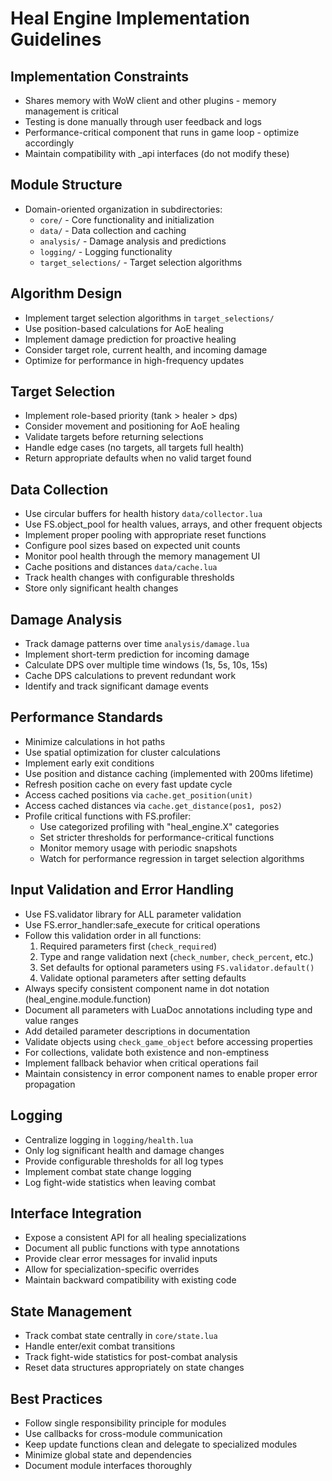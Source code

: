 # Heal Engine Implementation Guidelines

## Implementation Constraints
- Shares memory with WoW client and other plugins - memory management is critical
- Testing is done manually through user feedback and logs
- Performance-critical component that runs in game loop - optimize accordingly
- Maintain compatibility with _api interfaces (do not modify these)

## Module Structure
- Domain-oriented organization in subdirectories:
  - `core/` - Core functionality and initialization
  - `data/` - Data collection and caching
  - `analysis/` - Damage analysis and predictions
  - `logging/` - Logging functionality
  - `target_selections/` - Target selection algorithms

## Algorithm Design
- Implement target selection algorithms in `target_selections/`
- Use position-based calculations for AoE healing
- Implement damage prediction for proactive healing
- Consider target role, current health, and incoming damage
- Optimize for performance in high-frequency updates

## Target Selection
- Implement role-based priority (tank > healer > dps)
- Consider movement and positioning for AoE healing
- Validate targets before returning selections
- Handle edge cases (no targets, all targets full health)
- Return appropriate defaults when no valid target found

## Data Collection
- Use circular buffers for health history `data/collector.lua`
- Use FS.object_pool for health values, arrays, and other frequent objects
- Implement proper pooling with appropriate reset functions
- Configure pool sizes based on expected unit counts
- Monitor pool health through the memory management UI
- Cache positions and distances `data/cache.lua`
- Track health changes with configurable thresholds
- Store only significant health changes

## Damage Analysis
- Track damage patterns over time `analysis/damage.lua`
- Implement short-term prediction for incoming damage
- Calculate DPS over multiple time windows (1s, 5s, 10s, 15s)
- Cache DPS calculations to prevent redundant work
- Identify and track significant damage events

## Performance Standards
- Minimize calculations in hot paths
- Use spatial optimization for cluster calculations
- Implement early exit conditions
- Use position and distance caching (implemented with 200ms lifetime)
- Refresh position cache on every fast update cycle
- Access cached positions via `cache.get_position(unit)`
- Access cached distances via `cache.get_distance(pos1, pos2)`
- Profile critical functions with FS.profiler:
  - Use categorized profiling with "heal_engine.X" categories
  - Set stricter thresholds for performance-critical functions
  - Monitor memory usage with periodic snapshots
  - Watch for performance regression in target selection algorithms

## Input Validation and Error Handling
- Use FS.validator library for ALL parameter validation
- Use FS.error_handler:safe_execute for critical operations
- Follow this validation order in all functions:
  1. Required parameters first (`check_required`)
  2. Type and range validation next (`check_number`, `check_percent`, etc.)
  3. Set defaults for optional parameters using `FS.validator.default()`
  4. Validate optional parameters after setting defaults
- Always specify consistent component name in dot notation (heal_engine.module.function)
- Document all parameters with LuaDoc annotations including type and value ranges
- Add detailed parameter descriptions in documentation
- Validate objects using `check_game_object` before accessing properties
- For collections, validate both existence and non-emptiness
- Implement fallback behavior when critical operations fail
- Maintain consistency in error component names to enable proper error propagation

## Logging
- Centralize logging in `logging/health.lua`
- Only log significant health and damage changes
- Provide configurable thresholds for all log types
- Implement combat state change logging
- Log fight-wide statistics when leaving combat

## Interface Integration
- Expose a consistent API for all healing specializations
- Document all public functions with type annotations
- Provide clear error messages for invalid inputs
- Allow for specialization-specific overrides
- Maintain backward compatibility with existing code

## State Management
- Track combat state centrally in `core/state.lua`
- Handle enter/exit combat transitions
- Track fight-wide statistics for post-combat analysis
- Reset data structures appropriately on state changes

## Best Practices
- Follow single responsibility principle for modules
- Use callbacks for cross-module communication
- Keep update functions clean and delegate to specialized modules
- Minimize global state and dependencies
- Document module interfaces thoroughly